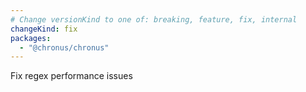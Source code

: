 ```yaml
---
# Change versionKind to one of: breaking, feature, fix, internal
changeKind: fix
packages:
  - "@chronus/chronus"
---
```


Fix regex performance issues
